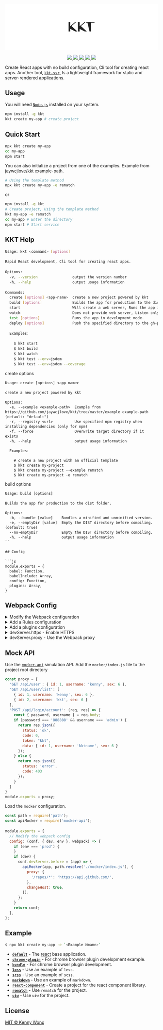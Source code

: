 <p align="center">
  <a href="https://github.com/jaywcjlove/kkt">
    <img src="./website/kkt.svg?sanitize=true">
  </a>
</p>

<p align="center">
  <a href="https://github.com/jaywcjlove/kkt/issues">
    <img src="https://img.shields.io/github/issues/jaywcjlove/kkt.svg">
  </a>
  <a href="https://github.com/jaywcjlove/kkt/network">
    <img src="https://img.shields.io/github/forks/jaywcjlove/kkt.svg">
  </a>
  <a href="https://github.com/jaywcjlove/kkt/stargazers">
    <img src="https://img.shields.io/github/stars/jaywcjlove/kkt.svg">
  </a>
  <a href="https://github.com/jaywcjlove/kkt/releases">
    <img src="https://img.shields.io/github/release/jaywcjlove/kkt.svg">
  </a>
  <a href="https://www.npmjs.com/package/kkt">
    <img src="https://img.shields.io/npm/v/kkt.svg">
  </a>
</p>


Create React apps with no build configuration, Cli tool for creating react apps. Another tool, [`kkt-ssr`](https://github.com/jaywcjlove/kkt-ssr), Is a lightweight framework for static and server-rendered applications.

## Usage

You will need [`Node.js`](https://nodejs.org) installed on your system.

```bash
npm install -g kkt
kkt create my-app # create project
```

## Quick Start

```bash
npx kkt create my-app
cd my-app
npm start
```

You can also initialize a project from one of the examples. Example from [jaywcjlove/kkt](./example) example-path. 

```bash
# Using the template method
npx kkt create my-app -e rematch
```

or

```bash
npm install -g kkt
# Create project, Using the template method
kkt my-app -e rematch
cd my-app # Enter the directory
npm start # Start service
```


## KKT Help

```bash
Usage: kkt <command> [options]

Rapid React development, Cli tool for creating react apps.

Options:
  -v, --version                output the version number
  -h, --help                   output usage information

Commands:
  create [options] <app-name>  create a new project powered by kkt
  build [options]              Builds the app for production to the dist folder.
  start                        Will create a web server, Runs the app in development mode.
  watch                        Does not provide web server, Listen only for file change generation files
  test [options]               Runs the app in development mode.
  deploy [options]             Push the specified directory to the gh-pages branch.

  Examples:

    $ kkt start
    $ kkt build
    $ kkt watch
    $ kkt test --env=jsdom
    $ kkt test --env=jsdom --coverage
```

create options

```
Usage: create [options] <app-name>

create a new project powered by kkt

Options:
  -e, --example <example-path>  Example from https://github.com/jaywcjlove/kkt/tree/master/example example-path (default: "default")
  -r, --registry <url>          Use specified npm registry when installing dependencies (only for npm)
  -f, --force                   Overwrite target directory if it exists
  -h, --help                    output usage information

  Examples:

    # create a new project with an official template
    $ kkt create my-project
    $ kkt create my-project --example rematch
    $ kkt create my-project -e rematch
```

build options

```
Usage: build [options]

Builds the app for production to the dist folder.

Options:
  -b, --bundle [value]    Bundles a minified and unminified version.
  -e, --emptyDir [value]  Empty the DIST directory before compiling. (default: true)
  --no-emptyDir           Empty the DIST directory before compiling.
  -h, --help              output usage information
``

## Config

```js
module.exports = {
  babel: Function,
  babelInclude: Array,
  config: Function,
  plugins: Array,
}
```

## Webpack Config

<details>
<summary>Modify the Webpack configuration</summary>

```js
module.exports = {
  config: (conf, { dev, env }, webpack) => {
    if (dev) {
      conf.devServer.before = (app) => {
        apiMocker(app, path.resolve('./mocker/index.js'), {
          proxy: {
            '/repos/*': 'https://api.github.com/',
          },
          changeHost: true,
        });
      };
    }
    // or
    if (conf.mode === 'development') {
      // Webpack configuration changed in `development` mode
    }
    if (conf.mode === 'production') {
      // Webpack configuration changed in `production` mode
    }
    return conf;
  },
};
```

</details>

<details>
<summary>Add a Rules configuration</summary>

```js
module.exports = {
  config: (conf, { dev, env }, webpack) => {
    conf.module.rules = [
      ...conf.module.rules,
      {
        test: /\.md$/,
        loader: 'raw-loader',
      },
    ]
    return conf;
  },
};
```

</details>

<details>
<summary>Add a plugins configuration</summary>

```js
const CleanWebpackPlugin = require('clean-webpack-plugin');

module.exports = {
  config: (conf, { dev, env }, webpack) => {
    conf.plugins = [
      ...conf.plugins,
      new CleanWebpackPlugin(paths.appBuildDist, {
        root: process.cwd(),
      }),
    ]
    return conf;
  },
};
```

</details>

<details>
<summary>devServer.https - Enable HTTPS</summary>

```js
module.exports = {
  config: (conf, { dev, env }, webpack) => {
    if (dev) {
      conf.devServer.https = true;
    }
    return conf;
  },
};
```

</details>

<details>
<summary>devServer.proxy - Use the Webpack proxy</summary>

```js
const path = require('path');
const apiMocker = require('mocker-api');

module.exports = {
  // Modify the webpack config
  config: (conf, { dev, env }, webpack) => {
    if (env === 'prod') {
    }
    if (dev) {
      conf.devServer.proxy = {
        '/api': {
          target: 'http://127.0.0.1:1130',
          changeOrigin: true,
        },
        // websokect proxy
        '/api/ws': {
          target: 'ws://localhost:9981',
          ws: true
        },
      }
    }
    return conf;
  },
};
```

</details>

## Mock API

Use the [`mocker-api`](https://github.com/jaywcjlove/mocker-api) simulation API. Add the `mocker/index.js` file to the project root directory

```js
const proxy = {
  'GET /api/user': { id: 1, username: 'kenny', sex: 6 },
  'GET /api/user/list': [
    { id: 1, username: 'kenny', sex: 6 }, 
    { id: 2, username: 'kkt', sex: 6 }
  ],
  'POST /api/login/account': (req, res) => {
    const { password, username } = req.body;
    if (password === '888888' && username === 'admin') {
      return res.json({
        status: 'ok',
        code: 0,
        token: "kkt",
        data: { id: 1, username: 'kktname', sex: 6 }
      });
    } else {
      return res.json({
        status: 'error',
        code: 403
      });
    }
  }
}
module.exports = proxy;
```

Load the `mocker` configuration.

```js
const path = require('path');
const apiMocker = require('mocker-api');

module.exports = {
  // Modify the webpack config
  config: (conf, { dev, env }, webpack) => {
    if (env === 'prod') {
    }
    if (dev) {
      conf.devServer.before = (app) => {
        apiMocker(app, path.resolve('./mocker/index.js'), {
          proxy: {
            '/repos/*': 'https://api.github.com/',
          },
          changeHost: true,
        });
      };
    }
    return conf;
  },
};
```

## Example

```bash
$ npx kkt create my-app -e `<Example Nmame>`
```

- [**`default`**](example/default) - The [react](https://github.com/facebook/react) base application.
- [**`chrome-plugin`**](example/chrome-plugin) - For chrome browser plugin development example.
- [**`bundle`**](example/bundle) - For chrome browser plugin development.
- [**`less`**](example/less) - Use an example of `less`.
- [**`scss`**](example/scss) - Use an example of `scss`.
- [**`markdown`**](example/markdown) - Use an example of `markdown`.
- [**`react-component`**](example/react-component) - Create a project for the react component library.
- [**`rematch`**](example/rematch) - Use `rematch` for the project.
- [**`uiw`**](example/uiw) - Use `uiw` for the project.

## License

[MIT © Kenny Wong](./LICENSE)
